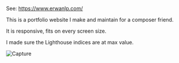 See: https://www.erwanlp.com/

This is a portfolio website I make and maintain for a composer friend.

It is responsive, fits on every screen size.

I made sure the Lighthouse indices are at max value.

![Capture](https://github.com/ahmnot/erwan-lp/assets/16052099/fa842c24-2e59-46be-8f66-7a0110236375)
